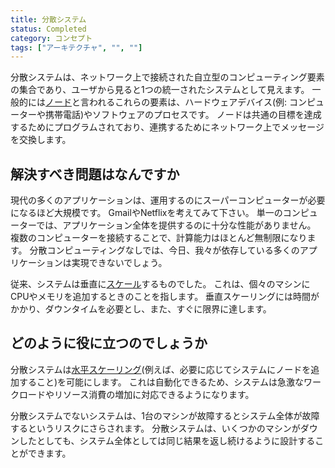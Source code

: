 ```yaml
---
title: 分散システム
status: Completed
category: コンセプト
tags: ["アーキテクチャ", "", ""]
---
```


分散システムは、ネットワーク上で接続された自立型のコンピューティング要素の集合であり、ユーザから見ると1つの統一されたシステムとして見えます。
一般的には[ノード](/ja/nodes/)と言われるこれらの要素は、ハードウェアデバイス(例: コンピューターや携帯電話)やソフトウェアのプロセスです。
ノードは共通の目標を達成するためにプログラムされており、連携するためにネットワーク上でメッセージを交換します。

## 解決すべき問題はなんですか

現代の多くのアプリケーションは、運用するのにスーパーコンピューターが必要になるほど大規模です。
GmailやNetflixを考えてみて下さい。
単一のコンピューターでは、アプリケーション全体を提供するのに十分な性能がありません。
複数のコンピューターを接続することで、計算能力はほとんど無制限になります。
分散コンピューティングなしでは、今日、我々が依存している多くのアプリケーションは実現できないでしょう。

従来、システムは垂直に[スケール](/ja/scalability/)するものでした。
これは、個々のマシンにCPUやメモリを追加するときのことを指します。
垂直スケーリングには時間がかかり、ダウンタイムを必要とし、また、すぐに限界に達します。

## どのように役に立つのでしょうか

分散システムは[水平スケーリング](/ja/horizontal-scaling/)(例えば、必要に応じてシステムにノードを追加すること)を可能にします。
これは自動化できるため、システムは急激なワークロードやリソース消費の増加に対応できるようになります。

分散システムでないシステムは、1台のマシンが故障するとシステム全体が故障するというリスクにさらされます。
分散システムは、いくつかのマシンがダウンしたとしても、システム全体としては同じ結果を返し続けるように設計することができます。
